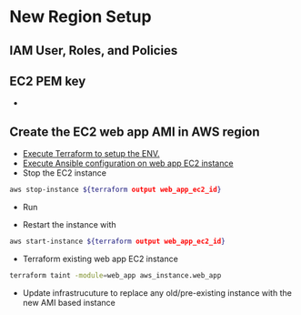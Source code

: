 # New Region Setup

## IAM User, Roles, and Policies

## EC2 PEM key

-

## Create the EC2 web app AMI in AWS region

- [Execute Terraform to setup the ENV.](./terraform/setup.md)
- [Execute Ansible configuration on web app EC2 instance](../helper_scripts/ansible/init_ec2_provision.sh)
- Stop the EC2 instance

```sh
aws stop-instance ${terraform output web_app_ec2_id}
```

- Run

- Restart the instance with

```sh
aws start-instance ${terraform output web_app_ec2_id}
```

- Terraform existing web app EC2 instance

```sh
terraform taint -module=web_app aws_instance.web_app
```

- Update infrastrucuture to replace any old/pre-existing instance with the new AMI based instance
